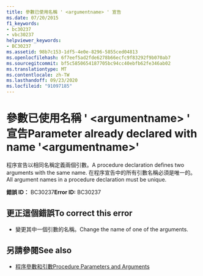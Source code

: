 ```yaml
---
title: 參數已使用名稱 ' <argumentname> ' 宣告
ms.date: 07/20/2015
f1_keywords:
- bc30237
- vbc30237
helpviewer_keywords:
- BC30237
ms.assetid: 98b7c153-1df5-4e0e-8296-5855ced04813
ms.openlocfilehash: 6f7eef5ad2fde6278b66ecfc9f83292f9b070ab7
ms.sourcegitcommit: bf5c5850654187705bc94cc40ebfb62fe346ab02
ms.translationtype: MT
ms.contentlocale: zh-TW
ms.lasthandoff: 09/23/2020
ms.locfileid: "91097185"
---
```

# <a name="parameter-already-declared-with-name-argumentname"></a><span data-ttu-id="9e341-102">參數已使用名稱 ' \<argumentname> ' 宣告</span><span class="sxs-lookup"><span data-stu-id="9e341-102">Parameter already declared with name '\<argumentname>'</span></span>

<span data-ttu-id="9e341-103">程序宣告以相同名稱定義兩個引數。</span><span class="sxs-lookup"><span data-stu-id="9e341-103">A procedure declaration defines two arguments with the same name.</span></span> <span data-ttu-id="9e341-104">在程序宣告中的所有引數名稱必須是唯一的。</span><span class="sxs-lookup"><span data-stu-id="9e341-104">All argument names in a procedure declaration must be unique.</span></span>  
  
 <span data-ttu-id="9e341-105">**錯誤 ID：** BC30237</span><span class="sxs-lookup"><span data-stu-id="9e341-105">**Error ID:** BC30237</span></span>  
  
## <a name="to-correct-this-error"></a><span data-ttu-id="9e341-106">更正這個錯誤</span><span class="sxs-lookup"><span data-stu-id="9e341-106">To correct this error</span></span>  
  
- <span data-ttu-id="9e341-107">變更其中一個引數的名稱。</span><span class="sxs-lookup"><span data-stu-id="9e341-107">Change the name of one of the arguments.</span></span>  
  
## <a name="see-also"></a><span data-ttu-id="9e341-108">另請參閱</span><span class="sxs-lookup"><span data-stu-id="9e341-108">See also</span></span>

- [<span data-ttu-id="9e341-109">程序參數和引數</span><span class="sxs-lookup"><span data-stu-id="9e341-109">Procedure Parameters and Arguments</span></span>](../programming-guide/language-features/procedures/procedure-parameters-and-arguments.md)
